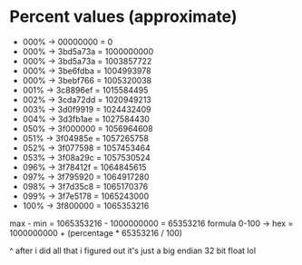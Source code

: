 # Percent values (approximate)

* 000% -> 00000000 = 0
* 000% -> 3bd5a73a = 1000000000
* 000% -> 3bd5a73a = 1003857722
* 000% -> 3be6fdba = 1004993978
* 000% -> 3bebf766 = 1005320038
* 001% -> 3c8896ef = 1015584495
* 002% -> 3cda72dd = 1020949213
* 003% -> 3d0f9919 = 1024432409
* 004% -> 3d3fb1ae = 1027584430
* 050% -> 3f000000 = 1056964608
* 051% -> 3f04985e = 1057265758
* 052% -> 3f077598 = 1057453464
* 053% -> 3f08a29c = 1057530524
* 096% -> 3f78412f = 1064845615
* 097% -> 3f795920 = 1064917280
* 098% -> 3f7d35c8 = 1065170376
* 099% -> 3f7e5178 = 1065243000
* 100% -> 3f800000 = 1065353216

max - min = 1065353216 - 1000000000 = 65353216
formula 0-100 -> hex = 1000000000 + (percentage * 65353216 / 100)

^ after i did all that i figured out it's just a big endian 32 bit float lol
